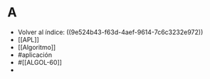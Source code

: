 # A

- Volver al índice: ((9e524b43-f63d-4aef-9614-7c6c3232e972))
- [[APL]]
- [[Algoritmo]]
- #aplicación
- #[[ALGOL-60]]
- 
